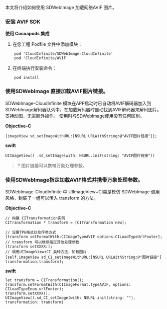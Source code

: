 
本文将介绍如何使用 SDWebImage 加载网络AVIF 图片。

### 安装 AVIF SDK

**使用 Cocoapods 集成**
1. 在您工程 Podfile 文件中添加模块：
```
    pod 'CloudInfinite/SDWebImage-CloudInfinite'
    pod 'CloudInfinite/AVIF'
```
2. 在终端执行安装命令：
```
    pod install
```

### 使用SDWebImage 直接加载AVIF图片链接。
SDWebImage-CloudInfinite 模块在APP启动时已自动将AVIF解码器加入到SDWebImage解码器队列中，在加载解码器时自动找到AVIF解码器来解码图片。
支持动图，无需额外操作。
使用时与SDWebImage使用没有任何区别。

**Objective-C**
```
[imageView sd_setImageWithURL:[NSURL URLWithString:@"AVIF图片链接"]];
```

**swift**
```
UIImageView() .sd_setImage(with: NSURL.init(string: "AVIF图片链接"))
```

>? 图片链接可以携带万象处理参数。

### 使用SDWebImage指定加载AVIF格式并携带万象处理参数。
SDWebImage-CloudInfinite 中 UIImageView+CI类是模仿 SDWebImage 调用风格，封装了一组可以传入 transform 的方法。

**Objective-C**
```
// 构建 CITransformation实例
CITransformation * transform = [CITransformation new];

// 设置TPG格式以及传参方式
[transform setFormatWith:CIImageTypeAVIF options:CILoadTypeUrlFooter];
// transform 可以继续指定其他处理参数
[transform setXXXX:];
// 调用UIImageView+CI 类种方法，加载图片
[self.imageView sd_CI_setImageWithURL:[NSURL URLWithString:@"图片链接"] transformation:transform];
```

**swift**
```
let transform = CITransformation();
transform.setFormatWith(CIImageFormat.typeAVIF, options: CILoadTypeEnum.urlFooter);
transform.setXXXX();
UIImageView().sd_CI_setImage(with: NSURL.init(string: ""), transformation: transform)
```


